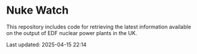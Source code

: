 # Nuke Watch

This repository includes code for retrieving the latest information available on the output of EDF nuclear power plants in the UK.

Last updated: 2025-04-15 22:14